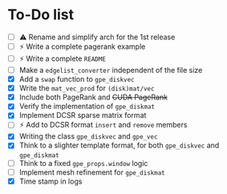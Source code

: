 # To-Do list
- [ ] :warning: Rename and simplify arch for the 1st release
- [ ] :zap: Write a complete pagerank example
- [ ] :zap: Write a complete `README`
- [ ] Make a `edgelist_converter` independent of the file size
- [x] Add a `swap` function to `gpe_diskvec`
- [x] Write the `mat_vec_prod` for `(disk)mat/vec`
- [x] Include both PageRank and ~~CUDA PageRank~~
- [x] Verify the implementation of `gpe_diskmat`
- [x] Implement DCSR sparse matrix format
- [ ] :zap: Add to DCSR format `insert` and `remove` members
- [x] Writing the class `gpe_diskvec` and `gpe_vec`
- [x] Think to a slighter template format, for both `gpe_diskvec` and `gpe_diskmat`
- [ ] Think to a fixed `gpe_props.window` logic
- [ ] Implement mesh refinement for `gpe_diskmat`
- [x] Time stamp in logs
